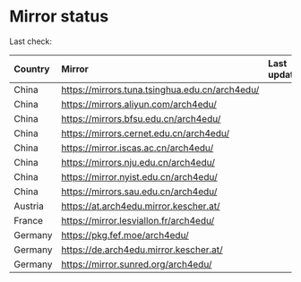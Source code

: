 <script src="./time.js"></script>
# Mirror status
Last check: <script type="text/javascript">localize(1719642344.98568);</script>

|Country|Mirror|Last update|
|:------|:-----|:----------|
|China|https://mirrors.tuna.tsinghua.edu.cn/arch4edu/|<script type="text/javascript">localize(1719599727);</script>|
|China|https://mirrors.aliyun.com/arch4edu/|<script type="text/javascript">localize(1719599727);</script>|
|China|https://mirrors.bfsu.edu.cn/arch4edu/|<script type="text/javascript">localize(1719599727);</script>|
|China|https://mirrors.cernet.edu.cn/arch4edu/|<script type="text/javascript">localize(1719599727);</script>|
|China|https://mirror.iscas.ac.cn/arch4edu/|<script type="text/javascript">localize(1719599727);</script>|
|China|https://mirrors.nju.edu.cn/arch4edu/|<script type="text/javascript">localize(1719599727);</script>|
|China|https://mirror.nyist.edu.cn/arch4edu/|<script type="text/javascript">localize(1719599727);</script>|
|China|https://mirrors.sau.edu.cn/arch4edu/|<script type="text/javascript">localize(1719599727);</script>|
|Austria|https://at.arch4edu.mirror.kescher.at/|<script type="text/javascript">localize(1719599727);</script>|
|France|https://mirror.lesviallon.fr/arch4edu/|<script type="text/javascript">localize(1719599727);</script>|
|Germany|https://pkg.fef.moe/arch4edu/|<script type="text/javascript">localize(1719599727);</script>|
|Germany|https://de.arch4edu.mirror.kescher.at/|<script type="text/javascript">localize(1719599727);</script>|
|Germany|https://mirror.sunred.org/arch4edu/|<script type="text/javascript">localize(1719599727);</script>|

<script src="./tablefilter/tablefilter.js"></script>
<script src="./table.js"></script>